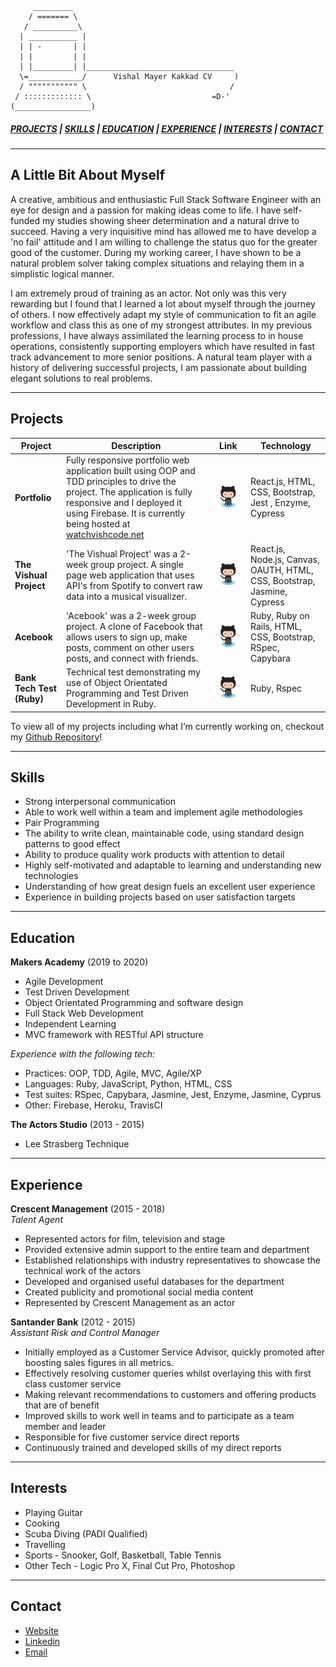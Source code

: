 ```
     _________
    / ======= \
   / __________\
  | ___________ |
  | | -       | |
  | |         | |
  | |_________| |_________________________________
  \=____________/      Vishal Mayer Kakkad CV     )  
  / """"""""""" \                                /
 / ::::::::::::: \                           =D-'
(_________________)
```

##### [*PROJECTS*](#projects) | [*SKILLS*](#skills) | [*EDUCATION*](#education) | [*EXPERIENCE*](#experience) | [*INTERESTS*](#interests) | [*CONTACT*](#contact)

---

## A Little Bit About Myself

A creative, ambitious and enthusiastic Full Stack Software Engineer with an eye for design and a passion for making ideas come to life. I have self-funded my studies showing sheer determination and a natural drive to succeed. Having a very inquisitive mind has allowed me to have develop a 'no fail' attitude and I am willing to challenge the status quo for the greater good of the customer. During my working career, I have shown to be a natural problem solver taking complex situations and relaying them in a simplistic logical manner.

I am extremely proud of training as an actor. Not only was this very rewarding but I found that I learned a lot about myself through the journey of others. I now effectively adapt my style of communication to fit an agile workflow and class this as one of my strongest attributes. In my previous professions, I have always assimilated the learning process to in house operations, consistently supporting employers which have resulted in fast track advancement to more senior positions. A natural team player with a history of delivering successful projects, I am passionate about building elegant solutions to real problems.

---

## Projects

| __Project__  | __Description__ | __Link__ | __Technology__ |
|---|---|---|---|
| **Portfolio**| Fully responsive portfolio web application built using OOP and TDD principles to drive the project. The application is fully responsive and I deployed it using Firebase. It is currently being hosted at <a href="https://watchvishcode.net" target="_blank" rel="noreferrer noopener">watchvishcode.net</a>| <a href="https://github.com/Vish-Mayer/portfolio/" target="_blank" rel="noreferrer noopener"><img src="./images/github.png" width=220 a>| React.js, HTML, CSS, Bootstrap, Jest , Enzyme, Cypress
| **The Vishual Project**| 'The Vishual Project' was a 2-week group project. A single page web application that uses API's from Spotify to convert raw data into a musical visualizer.| <a href="https://github.com/Walker-TW/Front-End-Vishual/" target="_blank" rel="noreferrer noopener"><img src="./images/github.png" width=220 a>| React.js, Node.js, Canvas, OAUTH, HTML, CSS, Bootstrap,  Jasmine, Cypress
| **Acebook** | 'Acebook' was a 2-week group project. A clone of Facebook that allows users to sign up, make posts, comment on other users posts, and connect with friends. | <a href="https://github.com/basselalsayed/acebook-derailed/" target="_blank" rel="noreferrer noopener"><img src="./images/github.png" width=220 a>| Ruby, Ruby on Rails, HTML, CSS, Bootstrap, RSpec, Capybara
| **Bank Tech Test (Ruby)** | Technical test demonstrating my use of Object Orientated Programming and Test Driven Development in Ruby.| <a href="https://github.com/Vish-Mayer/bank-tech-test/" target="_blank" rel="noreferrer noopener"><img src="./images/github.png" width=220 a> | Ruby, Rspec

To view all of my projects including what I’m currently working on, checkout my [Github Repository](https://github.com/Vish-Mayer?tab=repositories)!

---

## Skills

- Strong interpersonal communication
- Able to work well within a team and implement agile methodologies
- Pair Programming
- The ability to write clean, maintainable code, using standard design patterns to good effect
- Ability to produce quality work products with attention to detail
- Highly self-motivated and adaptable to learning and understanding new technologies
- Understanding of how great design fuels an excellent user experience
- Experience in building projects based on user satisfaction targets

---

## Education

**Makers Academy** (2019 to 2020)

- Agile Development
- Test Driven Development
- Object Orientated Programming and software design
- Full Stack Web Development
- Independent Learning
- MVC framework with RESTful API structure

*Experience with the following tech:*
- Practices: OOP, TDD, Agile, MVC, Agile/XP
- Languages: Ruby, JavaScript, Python, HTML, CSS
- Test suites: RSpec, Capybara, Jasmine, Jest, Enzyme, Jasmine, Cyprus
- Other: Firebase, Heroku, TravisCI

**The Actors Studio** (2013 - 2015)
- Lee Strasberg Technique

---

## Experience

**Crescent Management** (2015 - 2018)   
*Talent Agent*  

- Represented actors for film, television and stage
- Provided extensive admin support to the entire team and department
- Established relationships with industry representatives to showcase the technical work of the actors
- Developed and organised useful databases for the department
- Created publicity and promotional social media content
- Represented by Crescent Management as an actor

**Santander Bank** (2012 - 2015)    
*Assistant Risk and Control Manager*  

- Initially employed as a Customer Service Advisor, quickly promoted after boosting sales figures in all metrics.
- Effectively resolving customer queries whilst overlaying this with first class customer service
- Making relevant recommendations to customers and offering products that are of benefit
- Improved skills to work well in teams and to participate as a team member and leader
- Responsible for five customer service direct reports
- Continuously trained and developed skills of my direct reports

---

## Interests

- Playing Guitar            
- Cooking
- Scuba Diving (PADI Qualified)
- Travelling
- Sports - Snooker, Golf, Basketball, Table Tennis
- Other Tech - Logic Pro X, Final Cut Pro, Photoshop

---

## Contact
- <a href="https://watchvishcode.net" target="_blank" rel="noreferrer noopener">Website</a>
- <a href="https://www.linkedin.com/in/vishal-mayer-kakkad-a04607189/" target="_blank" rel="noreferrer noopener">Linkedin</a>
- <a href="mailto:vish.mayer@gmail.com" target="_blank" rel="noreferrer noopener">Email</a>
